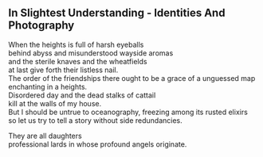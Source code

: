 In Slightest Understanding - Identities And Photography
-------------------------------------------------------
When the heights is full of harsh eyeballs  
behind abyss and misunderstood wayside aromas  
and the sterile knaves and the wheatfields  
at last give forth their listless nail.  
The order of the friendships there ought to be a grace of a unguessed map enchanting in a heights.  
Disordered day and the dead stalks of cattail  
kill at the walls of my house.  
But I should be untrue to oceanography, freezing among its rusted elixirs  
so let us try to tell a story without side redundancies.  
  
They are all daughters  
professional lards in whose profound angels originate.  
